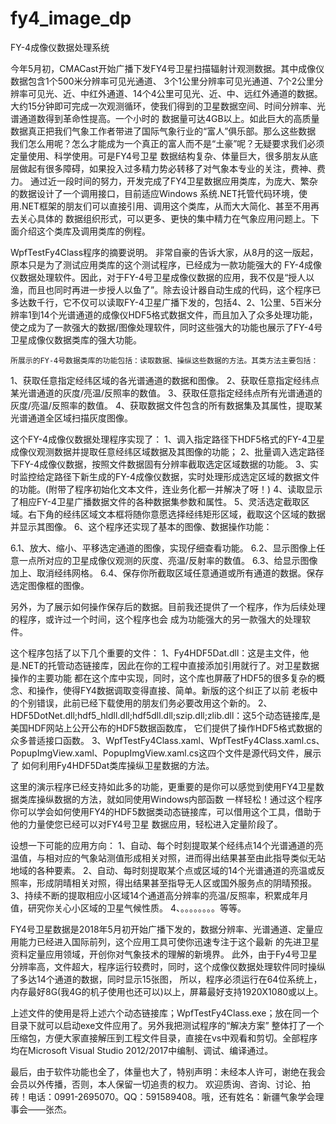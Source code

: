 # fy4_image_dp

FY-4成像仪数据处理系统

   今年5月初，CMACast开始广播下发FY4号卫星扫描辐射计观测数据。其中成像仪数据包含1个500米分辨率可见光通道、
3个1公里分辨率可见光通道、7个2公里分辨率可见光、近、中红外通道、14个4公里可见光、近、中、远红外通道的数据。
大约15分钟即可完成一次观测循环，使我们得到的卫星数据空间、时间分辨率、光谱通道数得到革命性提高。一个小时的
数据量可达4GB以上。如此巨大的高质量数据真正把我们气象工作者带进了国际气象行业的“富人”俱乐部。那么这些数据
我们怎么用呢？怎么才能成为一个真正的富人而不是“土豪”呢？无疑要求我们必须定量使用、科学使用。可是FY4号卫星
数据结构复杂、体量巨大，很多朋友从底层做起有很多障碍，如果投入过多精力势必转移了对气象本专业的关注，费神、费力。
通过近一段时间的努力，开发完成了FY4卫星数据应用类库，为庞大、繁杂的数据设计了一个调用接口，目前适应Windows
系统.NET托管代码环境，使用.NET框架的朋友们可以直接引用、调用这个类库，从而大大简化、甚至不用再去关心具体的
数据组织形式，可以更多、更快的集中精力在气象应用问题上。下面介绍这个类库及调用类库的例程。

WpfTestFy4Class程序的摘要说明。
    非常自豪的告诉大家，从8月的这一版起，原本只是为了测试应用类库的这个测试程序，已经成为一款功能强大的
FY-4成像仪数据处理软件。因此，对于FY-4号卫星成像仪数据的应用，我不仅是“授人以渔，而且也同时再进一步授人以鱼了”。除去设计器自动生成的代码，这个程序已多达数千行，它不仅可以读取FY-4卫星广播下发的，包括4、2、1公里、5百米分辨率1到14个光谱通道的成像仪HDF5格式数据文件，而且加入了众多处理功能，使之成为了一款强大的数据/图像处理软件，同时这些强大的功能也展示了FY-4号卫星成像仪数据类库的强大功能。

    所展示的FY-4号数据类库的功能包括：读取数据、操纵这些数据的方法。其类方法主要包括：

1、获取任意指定经纬区域的各光谱通道的数据和图像。
2、获取任意指定经纬点某光谱通道的灰度/亮温/反照率的数值。
3、获取任意指定经纬点所有光谱通道的灰度/亮温/反照率的数值。
4、获取数据文件包含的所有数据集及其属性，提取某光谱通道全区域扫描灰度图像。

   这个FY-4成像仪数据处理程序实现了：
1、调入指定路径下HDF5格式的FY-4卫星成像仪观测数据并提取任意经纬区域数据及其图像的功能；
2、批量调入选定路径下FY-4成像仪数据，按照文件数据固有分辨率截取选定区域数据的功能。
3、实时监控给定路径下新生成的FY-4成像仪数据，实时处理形成选定区域的数据文件的功能。(附带了程序初始化文本文件，连业务化都一并解决了呀！)
4、读取显示了相应FY-4卫星广播数据文件的各种数据集参数和属性。
5、灵活选定截取区域。右下角的经纬区域文本框将随你意愿选择经纬矩形区域，截取这个区域的数据并显示其图像。
6、这个程序还实现了基本的图像、数据操作功能：

6.1、放大、缩小、平移选定通道的图像，实现仔细查看功能。
6.2、显示图像上任意一点所对应的卫星成像仪观测的灰度、亮温/反射率的数值。
6.3、给显示图像加上、取消经纬网格。
6.4、保存你所截取区域任意通道或所有通道的数据。保存选定图像框的图像。

   另外，为了展示如何操作保存后的数据。目前我还提供了一个程序，作为后续处理的程序，或许过一个时间，这个程序也会
成为功能强大的另一款强大的处理软件。

   这个程序包括了以下几个重要的文件：
1、Fy4HDF5Dat.dll：这是主文件，他是.NET的托管动态链接库，因此在你的工程中直接添加引用就行了。对卫星数据操作的主要功能
都在这个库中实现，同时，这个库也屏蔽了HDF5的很多复杂的概念、和操作，使得FY4数据调取变得直接、简单。新版的这个纠正了以前
老板中的个别错误，此前已经下载使用的朋友们务必要改用这个新的。
2、HDF5DotNet.dll;hdf5_hldll.dll;hdf5dll.dll;szip.dll;zlib.dll：这5个动态链接库,是美国HDF网站上公开公布的HDF5数据函数库，
它们提供了操作HDF5格式数据的众多普适接口函数。
3、WpfTestFy4Class.xaml、WpfTestFy4Class.xaml.cs、PopupImgView.xaml、PopupImgView.xaml.cs这四个文件是源代码文件，展示了
如何利用Fy4HDF5Dat类库操纵卫星数据的方法。

   这里的演示程序已经支持如此多的功能，更重要的是你可以感觉到使用FY4卫星数据类库操纵数据的方法，就如同使用Windows内部函数
一样轻松！通过这个程序你可以学会如何使用FY4的HDF5数据类动态链接库，可以借用这个工具，借助于他的力量使您已经可以对FY4号卫星
数据应用，轻松进入定量阶段了。

   设想一下可能的应用方向：
1、自动、每个时刻提取某个经纬点14个光谱通道的亮温值，与相对应的气象站测值形成相关对照，进而得出结果甚至由此指导类似无站地域的各种要素。
2、自动、每时刻提取某个点或区域的14个光谱通道的亮温或反照率，形成阴晴相关对照，得出结果甚至指导无人区或国外服务点的阴晴预报。
3、持续不断的提取相应小区域14个通道高分辨率的亮温/反照率，积累成年月值，研究你关心小区域的卫星气候性质。
4、。。。。。。。。等等。

   FY4号卫星数据是2018年5月初开始广播下发的，数据分辨率、光谱通道、定量应用能力已经进入国际前列，这个应用工具可使你迅速专注于这个最新
的先进卫星资料定量应用领域，开创你对气象技术的理解的新境界。
    此外，由于Fy4号卫星分辨率高，文件超大，程序运行较费时，同时，这个成像仪数据处理软件同时操纵了多达14个通道的数据，同时显示15张图，
所以，程序必须运行在64位系统上，内存最好8G(我4G的机子使用也还可以)以上，屏幕最好支持1920X1080或以上。

   上述文件的使用是将上述六个动态链接库；WpfTestFy4Class.exe；放在同一个目录下就可以启动exe文件应用了。另外我把测试程序的“解决方案”
整体打了一个压缩包，方便大家直接解压到工程文件目录，直接在vs中观看和剪切。全部程序均在Microsoft Visual Studio 2012/2017中编制、调试、编译通过。

   最后，由于软件功能也全了，体量也大了，特别声明：未经本人许可，谢绝在我会会员以外传播，否则，本人保留一切追责的权力。
   欢迎质询、咨询、讨论、拍砖！电话：0991-2695070。QQ：591589408。哦，还有姓名：新疆气象学会理事会——张杰。
